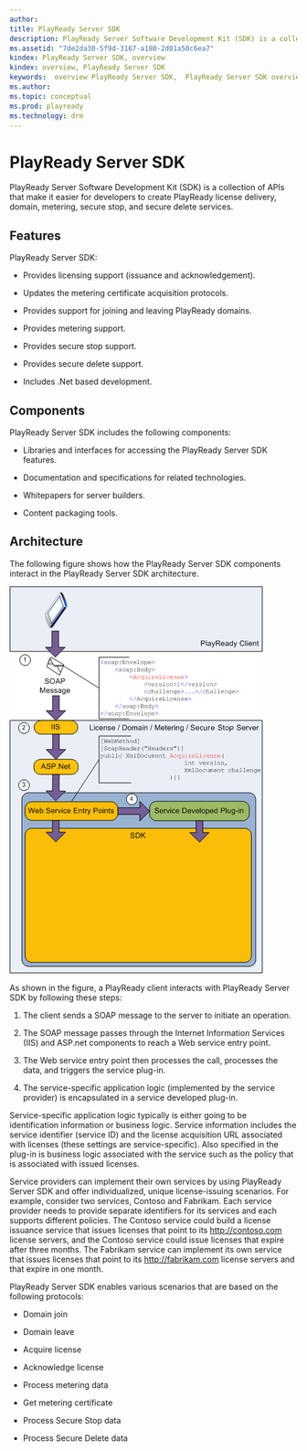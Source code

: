 ```yaml
---
author:
title: PlayReady Server SDK
description: PlayReady Server Software Development Kit (SDK) is a collection of APIs that make it easier for developers to create PlayReady license delivery, domain, metering, secure stop, and secure delete services.
ms.assetid: "7de2da30-5f9d-3167-a180-2d01a50c6ea7"
kindex: PlayReady Server SDK, overview
kindex: overview, PlayReady Server SDK
keywords:  overview PlayReady Server SDK,  PlayReady Server SDK overview
ms.author:
ms.topic: conceptual
ms.prod: playready
ms.technology: drm
---
```



# PlayReady Server SDK


PlayReady Server Software Development Kit (SDK) is a collection of APIs that make it easier for developers to create PlayReady license delivery, domain, metering, secure stop, and secure delete services.

<a id="ID4ER"></a>



## Features


PlayReady Server SDK:

   *  Provides licensing support (issuance and acknowledgement).

   *  Updates the metering certificate acquisition protocols.

   *  Provides support for joining and leaving PlayReady domains.

   *  Provides metering support.

   *  Provides secure stop support.

   *  Provides secure delete support.

   *  Includes .Net based development.



<a id="ID4EZB"></a>



## Components


PlayReady Server SDK includes the following components:

   *  Libraries and interfaces for accessing the PlayReady Server SDK features.

   *  Documentation and specifications for related technologies.

   *  Whitepapers for server builders.

   *  Content packaging tools.



<a id="ID4ETC"></a>



## Architecture


The following figure shows how the PlayReady Server SDK components interact in the PlayReady Server SDK architecture.


![PlayReady Server SDK Architecture](../images/image26_19.png)


As shown in the figure, a PlayReady client interacts with PlayReady Server SDK by following these steps:

   1. The client sends a SOAP message to the server to initiate an operation.

   1. The SOAP message passes through the Internet Information Services (IIS) and ASP.net components to reach a Web service entry point.

   1. The Web service entry point then processes the call, processes the data, and triggers the service plug-in.

   1. The service-specific application logic (implemented by the service provider) is encapsulated in a service developed plug-in.



Service-specific application logic typically is either going to be identification information or business logic. Service information includes the service identifier (service ID) and the license acquisition URL associated with licenses (these settings are service-specific). Also specified in the plug-in is business logic associated with the service such as the policy that is associated with issued licenses.


Service providers can implement their own services by using PlayReady Server SDK and offer individualized, unique license-issuing scenarios. For example, consider two services, Contoso and Fabrikam. Each service provider needs to provide separate identifiers for its services and each supports different policies. The Contoso service could build a license issuance service that issues licenses that point to its <http://contoso.com> license servers, and the Contoso service could issue licenses that expire after three months. The Fabrikam service can implement its own service that issues licenses that point to its <http://fabrikam.com> license servers and that expire in one month.


PlayReady Server SDK enables various scenarios that are based on the following protocols:

   *  Domain join

   *  Domain leave

   *  Acquire license

   *  Acknowledge license

   *  Process metering data

   *  Get metering certificate

   *  Process Secure Stop data

   *  Process Secure Delete data



